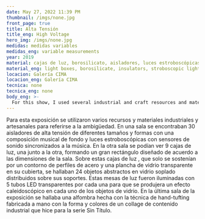 ```yaml
---
date: May 27, 2022 11:39 PM
thumbnail: /imgs/none.jpg
front_page: true
title: Alta Tensión
title_eng: High Voltage
hero_img: /imgs/none.jpg
medidas: medidas variables
medidas_eng: variable measurements
year: 2019
material: cajas de luz, borosilicato, aisladores, luces estroboscópicas, sistema de sonido
material_eng: light boxes, borosilicate, insulators, stroboscopic lights, sound system
locacion: Galería CIMA
locacion_eng: Galería CIMA
tecnica: none
tecnica_eng: none
body_eng: >-
  For this show, I used several industrial and craft resources and materials to refer to ambiguity.  In one room there were 30 high voltage insulators of different shapes and forms with a musical composition as a background and stroboscopic lights with sound sensors synchronized with the music.  On another room, you could see 9 light boxes, one next to the other, put together as a big rectangle designed according to the dimensions of the room.  Over these light boxes, that were only supported by an outline of steel profiles and a clear glass sheet on its top, were 24 abstract blown glass objects distributed throughout their supports.  These light boxes were lit with 5 transparent LED light tubes per each box so that each one produced a sort of kaleidoscopic effect in each glass object.  In the last room of the exhibition, there was a rug made with hand-tufting technique, custom-made by hand with the shape and colors of a collage regarding the industrial theme series Untitled. 
---
```

Para esta exposición se utilizaron varios recursos y materiales industriales y artesanales para referirse a la ambigüedad.  En una sala se encontraban 30 aisladores de alta tensión de diferentes tamaños y formas con una composición musical de fondo y luces estroboscópicas con sensores de sonido sincronizados a la música.  En la otra sala se podían ver 9 cajas de luz, una junto a la otra, formando un gran rectángulo diseñado de acuerdo a las dimensiones de la sala.  Sobre estas cajas de luz , que solo se sostenían por un contorno de perfiles de acero y una plancha de vidrio transparente en su cubierta, se hallaban 24 objetos abstractos en vidrio soplado distribuidos sobre sus soportes.  Estas mesas de luz fueron iluminadas con 5 tubos LED transparentes por cada una para que se produjera un efecto caleidoscópico en cada uno de los objetos de vidrio.  En la última sala de la exposición se hallaba una alfombra hecha con la técnica de hand-tufting fabricada a mano con la forma y colores de un collage de contenido industrial que hice para la serie Sin Título. 